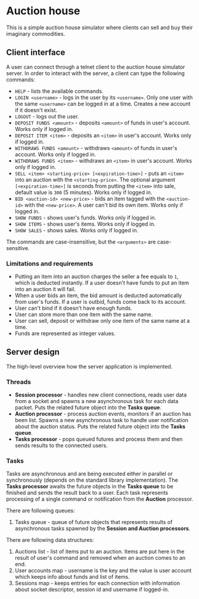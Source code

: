 # Auction house

This is a simple auction house simulator where clients can sell and buy their imaginary commodities.

## Client interface

A user can connect through a telnet client to the auction house simulator server. In order to interact with the server, a client can type the following commands:

- `HELP` - lists the available commands.
- `LOGIN <username>` - logs in the user by its `<username>`. Only one user with the same `<username>` can be logged in at a time. Creates a new account if it doesn't exist.
- `LOGOUT` - logs out the user.
- `DEPOSIT FUNDS <amount>` - deposits `<amount>` of funds in user's account. Works only if logged in.
- `DEPOSIT ITEM <item>` - deposits an `<item>` in user's account. Works only if logged in.
- `WITHDRAWS FUNDS <amount>` - withdraws `<amount>` of funds in user's account. Works only if logged in.
- `WITHDRAWS FUNDS <item>` - withdraws an `<item>` in user's account. Works only if logged in.
- `SELL <item> <starting-price> [<expiration-time>]` - puts an `<item>` into an auction with the `<starting-price>`. The optional argument `[<expiration-time>]` is seconds from putting the `<item>` into sale, default value is `300` (5 minutes). Works only if logged in.
- `BID <auction-id> <new-price>` - bids an item tagged with the `<auction-id>` with the `<new-price>`. A user can't bid its own item. Works only if logged in.
- `SHOW FUNDS` - shows user's funds. Works only if logged in.
- `SHOW ITEMS` - shows user's items. Works only if logged in.
- `SHOW SALES` - shows sales. Works only if logged in.

The commands are case-insensitive, but the `<arguments>` are case-sensitive.

### Limitations and requirements

- Putting an item into an auction charges the seller a fee equals to `1`, which is deducted instantly. If a user doesn't have funds to put an item into an auction it will fail.
- When a user bids an item, the bid amount is deducted automatically from user's funds. If a user is outbid, funds come back to its account.
- User can't bind if it doesn't have enough funds.
- User can store more than one item with the same name.
- User can sell, deposit or withdraw only one item of the same name at a time.
- Funds are represented as integer values.

## Server design

The high-level overview how the server application is implemented.

### Threads 
- **Session processor** - handles new client connections, reads user data from a socket and spawns a new asynchronous task for each data packet. Puts the related future object into the **Tasks queue**. 
- **Auction processor** - process auction events, monitors if an auction has been list. Spawns a new asynchronous task to handle user notification about the auction status. Puts the related future object into the **Tasks queue**.
- **Tasks processor** - pops queued futures and process them and then sends results to the connected users.

### Tasks

Tasks are asynchronous and are being executed either in parallel or synchronously (depends on the standard library implementation).
The **Tasks processor** awaits the future objects in the **Tasks queue** to be finished and sends the result back to a user.
Each task represents processing of a single command or notification from the **Auction** processor.

There are following queues:
1. Tasks queue - queue of future objects that represents results of asynchronous tasks spawned by the **Session and Auction processors**.

There are following data structures:
1. Auctions list - list of items put to an auction. Items are put here in the result of user's command and removed when an auction comes to an end.
2. User accounts map - username is the key and the value is user account which keeps info about funds and list of items.
3. Sessions map - keeps entries for each connection with information about socket descriptor, session id and username if logged-in.